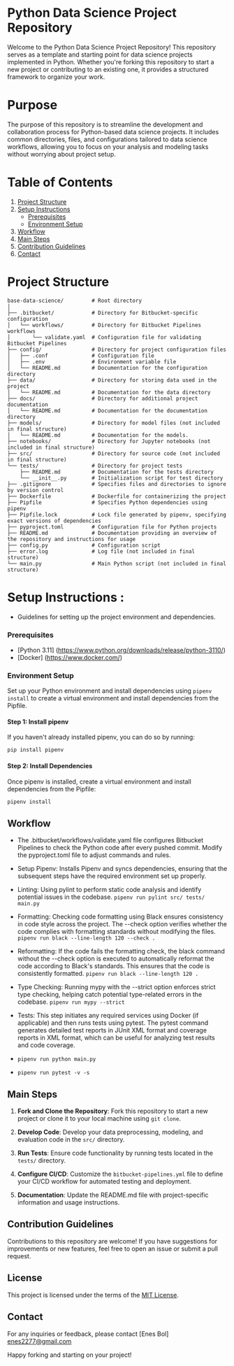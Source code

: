 # Python Data Science Project Repository
Welcome to the Python Data Science Project Repository! This repository serves as a template and starting point for data science projects implemented in Python. Whether you're forking this repository to start a new project or contributing to an existing one, it provides a structured framework to organize your work.

# Purpose
The purpose of this repository is to streamline the development and collaboration process for Python-based data science projects. It includes common directories, files, and configurations tailored to data science workflows, allowing you to focus on your analysis and modeling tasks without worrying about project setup.


# Table of Contents
1. [Project Structure](#project-structure)
2. [Setup Instructions](#setup-instructions)
   - [Prerequisites](#prerequisites)
   - [Environment Setup](#environment-setup)
3. [Workflow](#workflow)
4. [Main Steps](#main-steps)
5. [Contribution Guidelines](#contribution-guidelines)
6. [Contact](#contact)


# Project Structure

```
base-data-science/         # Root directory
│
├── .bitbucket/            # Directory for Bitbucket-specific configuration
│   └── workflows/         # Directory for Bitbucket Pipelines workflows
│       └── validate.yaml  # Configuration file for validating Bitbucket Pipelines
├── config/                # Directory for project configuration files
│   ├── .conf              # Configuration file
│   ├── .env               # Environment variable file
│   └── README.md          # Documentation for the configuration directory
├── data/                  # Directory for storing data used in the project
│   └── README.md          # Documentation for the data directory
├── docs/                  # Directory for additional project documentation
│   └── README.md          # Documentation for the documentation directory
├── models/                # Directory for model files (not included in final structure)
│   └── README.md          # Documentation for the models.
├── notebooks/             # Directory for Jupyter notebooks (not included in final structure)
├── src/                   # Directory for source code (not included in final structure)
└── tests/                 # Directory for project tests
    ├── README.md          # Documentation for the tests directory
    └── __init__.py        # Initialization script for test directory
├── .gitignore             # Specifies files and directories to ignore by version control
├── Dockerfile             # Dockerfile for containerizing the project
├── Pipfile                # Specifies Python dependencies using pipenv
├── Pipfile.lock           # Lock file generated by pipenv, specifying exact versions of dependencies
├── pyproject.toml         # Configuration file for Python projects
├── README.md              # Documentation providing an overview of the repository and instructions for usage
├── config.py              # Configuration script
├── error.log              # Log file (not included in final structure)
└── main.py                # Main Python script (not included in final structure)
```


# Setup Instructions : 
- Guidelines for setting up the project environment and dependencies.
  
### Prerequisites
- [Python 3.11] (https://www.python.org/downloads/release/python-3110/)
- [Docker] (https://www.docker.com/)

### Environment Setup
Set up your Python environment and install dependencies using `pipenv install` to create a virtual environment and install dependencies from the Pipfile.

#### Step 1: Install pipenv

If you haven't already installed pipenv, you can do so by running:
```sh
pip install pipenv
```

#### Step 2: Install Dependencies

Once pipenv is installed, create a virtual environment and install dependencies from the Pipfile:
```sh
pipenv install
```


## Workflow

- The .bitbucket/workflows/validate.yaml file configures Bitbucket Pipelines to check the Python code after every pushed commit. Modify the pyproject.toml file to adjust commands and rules.

- Setup Pipenv: Installs Pipenv and syncs dependencies, ensuring that the subsequent steps have the required environment set up properly.

- Linting: Using pylint to perform static code analysis and identify potential issues in the codebase. `pipenv run pylint src/ tests/ main.py`

- Formatting: Checking code formatting using Black ensures consistency in code style across the project. The --check option verifies whether the code complies with formatting standards without modifying the files. `pipenv run black --line-length 120 --check .`

- Reformatting: If the code fails the formatting check, the black command without the --check option is executed to automatically reformat the code according to Black's standards. This ensures that the code is consistently formatted. `pipenv run black --line-length 120 .`
  
- Type Checking: Running mypy with the --strict option enforces strict type checking, helping catch potential type-related errors in the codebase. `pipenv run mypy --strict`

- Tests: This step initiates any required services using Docker (if applicable) and then runs tests using pytest. The pytest command generates detailed test reports in JUnit XML format and coverage reports in XML format, which can be useful for analyzing test results and code coverage.
- `pipenv run python main.py`
- `pipenv run pytest -v -s`


## Main Steps
1. **Fork and Clone the Repository**: Fork this repository to start a new project or clone it to your local machine using `git clone`.

2. **Develop Code**: Develop your data preprocessing, modeling, and evaluation code in the `src/` directory.

3. **Run Tests**: Ensure code functionality by running tests located in the `tests/` directory.

4. **Configure CI/CD**: Customize the `bitbucket-pipelines.yml` file to define your CI/CD workflow for automated testing and deployment.

5. **Documentation**: Update the README.md file with project-specific information and usage instructions.

## Contribution Guidelines
Contributions to this repository are welcome! If you have suggestions for improvements or new features, feel free to open an issue or submit a pull request.

## License
This project is licensed under the terms of the [MIT License](LICENSE).

## Contact
For any inquiries or feedback, please contact [Enes Bol] enes2277@gmail.com

Happy forking and starting on your project!
